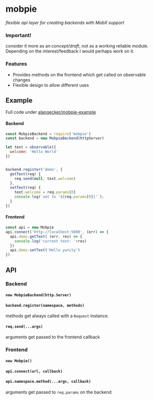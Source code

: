 # mobpie
 _flexible api layer for creating backends with MobX support_

### Important!
consider it more as an *concept/draft*, not as a working reliable module. Depending on the interest/feedback I would perhaps work on it.

### Features
- Provides methods on the frontend
which get called on observable changes
- Flexible design to allow different uses

## Example
Full code under [alangecker/mobpie-example](https://github.com/alangecker/mobpie-example)
#### Backend
```js
const MobpieBackend = require('mobpie')
const backend = new MobpieBackend(httpServer)

let text = observable({
  welcome: 'Hello World'
})


backend.register('demo', {
  getText(req) {
    req.send(null, text.welcome)
  },
  setText(req) {
    text.welcome = req.params[0]
    console.log(`set to '${req.params[0]}'`);
  }
})
```

#### Frontend
```js
const api = new Mobpie
api.connect('http://localhost:5000', (err) => {
  api.demo.getText( (err, res) => {
    console.log('current text: '+res)
  })
  api.demo.setText('Hello yunity')
})

```

## API
### Backend

#### `new MobpieBackend(http.Server)`
#### `backend.register(namespace, methods)`
methods get always called with a `Request` instance.
#### `req.send(...args)`
arguments get passed to the frontend callback

### Frontend
#### `new Mobpie()`
#### `api.connect(url, callback)`
#### `api.namespace.method(...args, callback)`
arguments get passed to `req.params` on the backend
